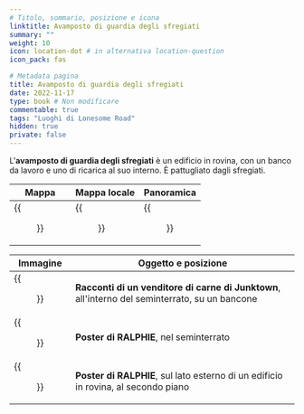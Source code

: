 ```yaml
---
# Titolo, sommario, posizione e icona
linktitle: Avamposto di guardia degli sfregiati
summary: ""
weight: 10
icon: location-dot # in alternativa location-question
icon_pack: fas

# Metadata pagina
title: Avamposto di guardia degli sfregiati
date: 2022-11-17
type: book # Non modificare
commentable: true
tags: "Luoghi di Lonesome Road"
hidden: true
private: false
---
```


<div class="fnv">


L'**avamposto di guardia degli sfregiati** è un edificio in rovina, con un banco da lavoro e uno di ricarica al suo interno. È pattugliato dagli sfregiati.

| Mappa | Mappa locale | Panoramica | 
| ----- | ------------ | ---------- |
|  {{<figure src="fnv/MM_guard_outpost_loc.webp">}}     |  {{<figure src="fnv/LR_mm_guard_outpost_loc.webp">}}            |   {{<figure src="fnv/Marked_men_guard_outpost.webp">}}         |

| Immagine | Oggetto e posizione |
| -------- | ------------------- |
|  {{<figure src="fnv/FNVLR_TOAJJV_Marked_men.webp">}}        |  **Racconti di un venditore di carne di Junktown**, all'interno del seminterrato, su un bancone                   |
|   {{<figure src="fnv/Ralphie_poster_basement.webp">}}       |  **Poster di RALPHIE**, nel seminterrato                   |
|  {{<figure src="fnv/Ralphie_poster_MM_guard_outpost.webp">}}        |  **Poster di RALPHIE**, sul lato esterno di un edificio in rovina, al secondo piano                   | 

</div>

